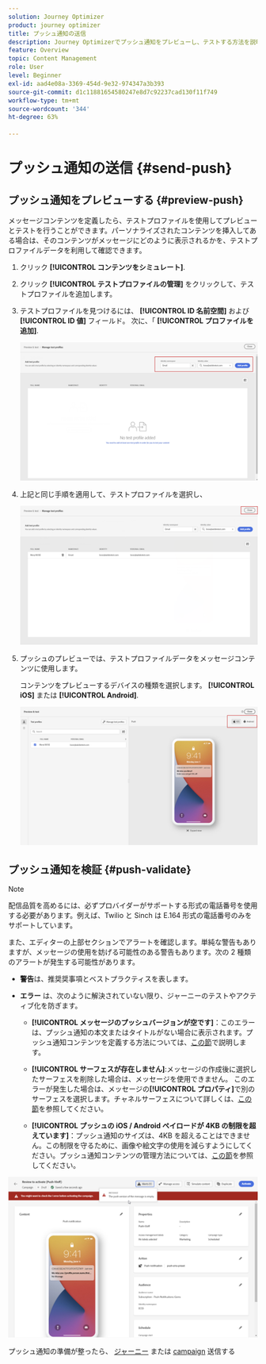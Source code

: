 ```yaml
---
solution: Journey Optimizer
product: journey optimizer
title: プッシュ通知の送信
description: Journey Optimizerでプッシュ通知をプレビューし、テストする方法を説明します
feature: Overview
topic: Content Management
role: User
level: Beginner
exl-id: aad4e08a-3369-454d-9e32-974347a3b393
source-git-commit: d1c11881654580247e8d7c92237cad130f11f749
workflow-type: tm+mt
source-wordcount: '344'
ht-degree: 63%

---
```


# プッシュ通知の送信 {#send-push}

## プッシュ通知をプレビューする {#preview-push}

メッセージコンテンツを定義したら、テストプロファイルを使用してプレビューとテストを行うことができます。パーソナライズされたコンテンツを挿入してある場合は、そのコンテンツがメッセージにどのように表示されるかを、テストプロファイルデータを利用して確認できます。

1. クリック **[!UICONTROL コンテンツをシミュレート]**.

1. クリック **[!UICONTROL テストプロファイルの管理]** をクリックして、テストプロファイルを追加します。

1. テストプロファイルを見つけるには、 **[!UICONTROL ID 名前空間]** および **[!UICONTROL ID 値]** フィールド。 次に、「 **[!UICONTROL プロファイルを追加]**.

   ![](assets/push_preview_1.png)

1. 上記と同じ手順を適用して、テストプロファイルを選択し、

   ![](assets/push_preview_2.png)

1. プッシュのプレビューでは、テストプロファイルデータをメッセージコンテンツに使用します。

   コンテンツをプレビューするデバイスの種類を選択します。 **[!UICONTROL iOS]** または **[!UICONTROL Android]**.

   ![](assets/push_preview_3.png)

## プッシュ通知を検証 {#push-validate}

>[!NOTE]
>
> 配信品質を高めるには、必ずプロバイダーがサポートする形式の電話番号を使用する必要があります。例えば、Twilio と Sinch は E.164 形式の電話番号のみをサポートしています。

また、エディターの上部セクションでアラートを確認します。単純な警告もありますが、メッセージの使用を妨げる可能性のある警告もあります。次の 2 種類のアラートが発生する可能性があります。

* **警告**&#x200B;は、推奨奨事項とベストプラクティスを表します。

* **エラー** は、次のように解決されていない限り、ジャーニーのテストやアクティブ化を防ぎます。

   * **[!UICONTROL メッセージのプッシュバージョンが空です]**：このエラーは、プッシュ通知の本文またはタイトルがない場合に表示されます。プッシュ通知コンテンツを定義する方法については、[この節](create-push.md)で説明します。

   * **[!UICONTROL サーフェスが存在しません]**:メッセージの作成後に選択したサーフェスを削除した場合は、メッセージを使用できません。 このエラーが発生した場合は、メッセージの&#x200B;**[!UICONTROL プロパティ]**&#x200B;で別のサーフェスを選択します。チャネルサーフェスについて詳しくは、[この節](../configuration/channel-surfaces.md)を参照してください。

   * **[!UICONTROL プッシュの iOS / Android ペイロードが 4KB の制限を超えています]**：プッシュ通知のサイズは、4KB を超えることはできません。この制限を守るために、画像や絵文字の使用を減らすようにしてください。プッシュ通知コンテンツの管理方法については、[この節](../push/create-push.md)を参照してください。

![](assets/push_alert.png)

プッシュ通知の準備が整ったら、 [ジャーニー](../building-journeys/journey-gs.md) または [campaign](../campaigns/create-campaign.md) 送信する
